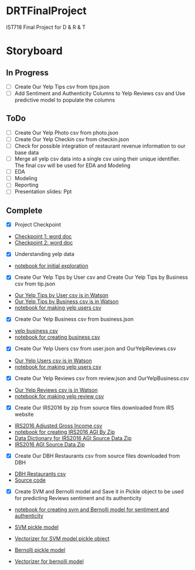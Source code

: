 # DRTFinalProject
IST718 Final Project for D &amp; R &amp; T
# Storyboard
## In Progress
- [ ] Create Our Yelp Tips csv from tips.json
- [ ] Add Sentiment and Authenticity Columns  to Yelp Reviews csv and Use predictive model to populate the columns

## ToDo
- [ ] Create Our Yelp Photo csv from photo.json
- [ ] Create Our Yelp Checkin csv from checkin.json
- [ ] Check for possible integration of restaurant revenue information to our base data
- [ ] Merge all yelp csv data into a single csv using their unique identifier. The final csv will  be used for EDA and Modeling
- [ ] EDA
- [ ] Modeling
- [ ] Reporting     
- [ ] Presentation slides: Ppt
## Complete
- [X] Project Checkpoint
* [Checkpoint 1: word doc](https://github.com/richpatanalytics/DRTFinalProject/blob/master/Paterson_.Week5ProjectCheckIn.docx)
* [Checkpoint 2: word doc](https://github.com/richpatanalytics/DRTFinalProject/blob/master/Paterson_.Week7ProjectCheckIn.docx)
       
- [x] Understanding yelp data
* [notebook for initial exploration](https://github.com/richpatanalytics/DRTFinalProject/blob/master/DescribeYelpData.ipynb)

- [x] Create Our Yelp Tips by User csv and Create Our Yelp Tips by Business csv from tip.json
* [Our Yelp Tips by User csv is in Watson](https://dataplatform.cloud.ibm.com/projects/d24d039e-b23d-44d8-9c5c-a3ac98951474/assets?context=wdp)
* [Our Yelp Tips by Business csv is in Watson](https://dataplatform.cloud.ibm.com/projects/d24d039e-b23d-44d8-9c5c-a3ac98951474/assets?context=wdp)
* [notebook for making yelp users csv](https://github.com/richpatanalytics/DRTFinalProject/blob/master/MakeOurYelpTips.ipynb)
      
- [x] Create Our Yelp Business csv from business.json
* [yelp business csv](https://github.com/richpatanalytics/DRTFinalProject/blob/master/ouryelpbusinesses.csv)
* [notebook for creating business csv](https://github.com/richpatanalytics/DRTFinalProject/blob/master/MakeOurYelpBusinesses.ipynb)
       
- [x] Create Our Yelp Users csv from user.json and OurYelpReviews.csv
* [Our Yelp Users csv is in Watson](https://dataplatform.cloud.ibm.com/projects/d24d039e-b23d-44d8-9c5c-a3ac98951474/assets?context=wdp)
* [notebook for making yelp users csv](https://github.com/richpatanalytics/DRTFinalProject/blob/master/MakeOurYelpUsers.ipynb)
       
- [x] Create Our Yelp Reviews csv from review.json and OurYelpBusiness.csv
* [Our Yelp Reviews csv is in Watson](https://dataplatform.cloud.ibm.com/projects/d24d039e-b23d-44d8-9c5c-a3ac98951474/assets?context=wdp)
* [notebook for making yelp review csv](https://github.com/richpatanalytics/DRTFinalProject/blob/master/MakeOurYelpReviews.ipynb)
       
- [x] Create Our IRS2016 by zip from source files downloaded from IRS website
* [IRS2016 Adjusted Gross Income csv](https://github.com/richpatanalytics/DRTFinalProject/blob/master/ourIRS2016byzip.csv)
* [notebook for creating IRS2016 AGI By Zip](https://github.com/richpatanalytics/DRTFinalProject/blob/master/MakeOurIRS2016Data.ipynb)
* [Data Dictionary for IRS2016 AGI Source Data Zip](https://github.com/richpatanalytics/DRTFinalProject/blob/master/16zpdoc.doc)
* [IRS2016 AGI Source Data Zip](https://github.com/richpatanalytics/DRTFinalProject/blob/master/16zpallnoagi.csv)

- [x] Create Our DBH Restaurants csv from source files downloaded from DBH
* [DBH Restaurants csv](https://github.com/richpatanalytics/DRTFinalProject/blob/master/DBHRestaurants.csv)
* [Source code](https://github.com/richpatanalytics/DRTFinalProject/blob/master/MakeOurDBHRestaurantData.rmd)  
       
- [x] Create SVM and Bernolli model and Save it in Pickle object to be used for predicting Reviews sentiment and its authenticity
* [notebook for creating svm and Bernolli model for sentiment and authenticity](https://github.com/richpatanalytics/DRTFinalProject/blob/master/DRT_Reviews_Model_SVM_BNB.ipynb)
* [SVM pickle model](https://github.com/richpatanalytics/DRTFinalProject/blob/master/SVM-model-for-sentiment-classification-in-reviews.sav)
      
* [Vectorizer for SVM model pickle object](https://github.com/richpatanalytics/DRTFinalProject/blob/master/SVM-model-for-sentiment-classification-in-review-vectorizer.sav)
      
* [Bernolli pickle model](https://github.com/richpatanalytics/DRTFinalProject/blob/master/BNB-model-for-lie-detection-in-reviews.sav)
      
* [Vectorizer for bernolli model](https://github.com/richpatanalytics/DRTFinalProject/blob/master/BNB-model-for-lie-detection-in-review-vectorizer.sav)
